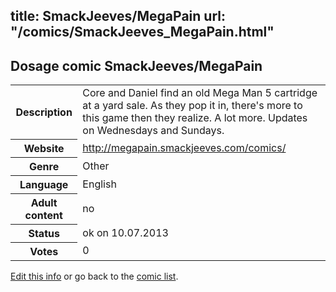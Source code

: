 title: SmackJeeves/MegaPain
url: "/comics/SmackJeeves_MegaPain.html"
---
Dosage comic SmackJeeves/MegaPain
-----------------------------------------

<p id="msg"></p>
<script type="text/javascript">
if (window.location.search === '?edit_info_mail=sent_ok') {
  var elem = document.getElementById("msg");
  elem.innerHTML = 'Edited information sucessfully sent for review, which is usually done daily. Thanks!';
  elem.className = 'ok';
}
</script>
<table class="comicinfo">
<tr>
<th>Description</th><td>Core and Daniel find an old Mega Man 5 cartridge at a yard sale. As they pop it in, there's more to this game then they realize. A lot more. Updates on Wednesdays and Sundays.</td>
</tr>
<tr>
<th>Website</th><td><a href="http://megapain.smackjeeves.com/comics/">http://megapain.smackjeeves.com/comics/</a></td>
</tr>
<tr>
<th>Genre</th><td>Other</td>
</tr>
<tr>
<th>Language</th><td>English</td>
</tr>
<tr>
<th>Adult content</th><td>no</td>
</tr>
<tr>
<th>Status</th><td>ok on 10.07.2013</td>
</tr>
<tr>
<th>Votes</th><td>0</td>
</tr>
</table>

[Edit this info](SmackJeeves_MegaPain_edit.html) or go back to the [comic list](../comic-index.html).
